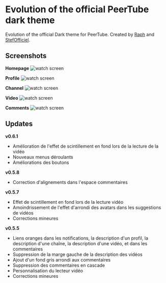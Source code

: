# Evolution of the official PeerTube dark theme

Evolution of the official Dark theme for PeerTube.
Created by [Raph](https://tooter.social/@raph) and [StefOfficiel](https://mastodon.stefofficiel.me/@stefofficiel).


## Screenshots

**Homepage**
![watch screen](./screens/home.png)

**Profile**
![watch screen](./screens/profile.png)

**Channel**
![watch screen](./screens/channel.png)

**Video**
![watch screen](./screens/video.png)

**Comments**
![watch screen](./screens/comments.png)


## Updates

**v0.6.1**
- Amélioration de l'effet de scintillement en fond lors de la lecture de la vidéo
- Nouveaux menus déroulants
- Améliorations des boutons

**v0.5.8**
- Correction d'alignements dans l'espace commentaires

**v0.5.7**
- Effet de scintillement en fond lors de la lecture vidéo
- Amoindrissement de l'effet d'arrondi des avatars dans les suggestions de vidéos
- Corrections mineures

**v0.5.5**
- Liens oranges dans les notifications, la description d'un profil, la description d'une chaîne, la description d'une vidéo, et dans les commentaires
- Suppression de la marge gauche de la description des vidéos
- Ajout d'un fond gris arrondi aux commentaires
- Suppression des commentaires en cascade
- Personnalisation du lecteur vidéo
- Corrections mineures
